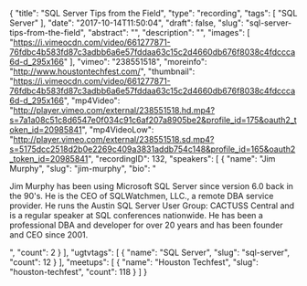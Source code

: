{
  "title": "SQL Server Tips from the Field",
  "type": "recording",
  "tags": [
    "SQL Server"
  ],
  "date": "2017-10-14T11:50:04",
  "draft": false,
  "slug": "sql-server-tips-from-the-field",
  "abstract": "",
  "description": "",
  "images": [
    "https://i.vimeocdn.com/video/661277871-76fdbc4b583fd87c3adbb6a6e57fddaa63c15c2d4660db676f8038c4fdccca6d-d_295x166"
  ],
  "vimeo": "238551518",
  "moreinfo": "http://www.houstontechfest.com/",
  "thumbnail": "https://i.vimeocdn.com/video/661277871-76fdbc4b583fd87c3adbb6a6e57fddaa63c15c2d4660db676f8038c4fdccca6d-d_295x166",
  "mp4Video": "http://player.vimeo.com/external/238551518.hd.mp4?s=7a1a08c51c8d6547e0f034c91c6af207a8905be2&profile_id=175&oauth2_token_id=20985841",
  "mp4VideoLow": "http://player.vimeo.com/external/238551518.sd.mp4?s=5175dcc2518d2b0e2269c409a3831addb754c148&profile_id=165&oauth2_token_id=20985841",
  "recordingID": 132,
  "speakers": [
    {
      "name": "Jim Murphy",
      "slug": "jim-murphy",
      "bio": "<p>Jim Murphy has been using Microsoft SQL Server since version 6.0 back in the 90's. He is the CEO of SQLWatchmen, LLC., a remote DBA service provider. He runs the Austin SQL Server User Group: CACTUSS Central and is a regular speaker at SQL conferences nationwide. He has been a professional DBA and developer for over 20 years and has been founder and CEO since 2001.</p>",
      "count": 2
    }
  ],
  "ugtvtags": [
    {
      "name": "SQL Server",
      "slug": "sql-server",
      "count": 12
    }
  ],
  "meetups": [
    {
      "name": "Houston Techfest",
      "slug": "houston-techfest",
      "count": 118
    }
  ]
}